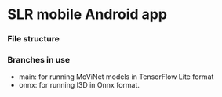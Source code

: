 # SLR mobile Android app

### File structure

### Branches in use
* main: for running MoViNet models in TensorFlow Lite format
* onnx: for running I3D in Onnx format.
